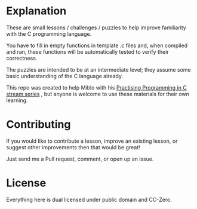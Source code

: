 # Explanation

These are small lessons / challenges / puzzles to help improve familiarity with
the C programming language.

You have to fill in empty functions in template .c files and, when compiled and
ran, these functions will be automatically tested to verify their correctness.

The puzzles are intended to be at an intermediate level; they assume some basic
understanding of the C language already.

This repo was created to help Miblo with his
[Practising Programming in C stream series](https://www.youtube.com/playlist?list=PLnhxk264xvpV-VS3rlhje8zgP01TjAECr)
, but anyone is welcome to use these materials for their own learning.

# Contributing

If you would like to contribute a lesson, improve an existing lesson, or suggest
other improvements then that would be great!

Just send me a Pull request, comment, or open up an issue.

# License

Everything here is dual licensed under public domain and CC-Zero.
